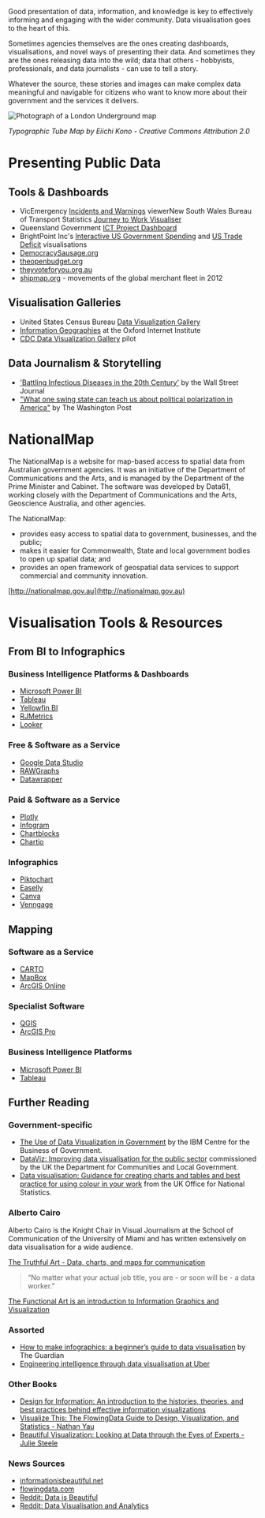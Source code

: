 Good presentation of data, information, and knowledge is key to effectively informing and engaging with the wider community.  Data visualisation goes to the heart of this.

Sometimes agencies themselves are the ones creating dashboards, visualisations, and novel ways of presenting their data.  And sometimes they are the ones releasing data into the wild; data that others  - hobbyists, professionals, and data journalists - can use to tell a story.

Whatever the source, these stories and images can make complex data meaningful and navigable for citizens who want to know more about their government and the services it delivers.

![Photograph of a London Underground map](https://c1.staticflickr.com/5/4110/5184016805_443b27b6c9_z.jpg)

*Typographic Tube Map by Eiichi Kono - Creative Commons Attribution 2.0*

# Presenting Public Data

## Tools & Dashboards
- VicEmergency [Incidents and Warnings](https://emergency.vic.gov.au/respond/) viewerNew South Wales Bureau of Transport Statistics [Journey to Work Visualiser](http://visual.bts.nsw.gov.au/jtwdynamic/)
- Queensland Government [ICT Project Dashboard](https://www.qld.gov.au/ictdashboard/)
- BrightPoint Inc's [Interactive US Government Spending](http://vizuly.io/product/weighted-tree/?demo=brightpoint) and [US Trade Deficit](http://www.brightpointinc.com/united-states-trade-deficit/) visualisations
- [DemocracySausage.org](http://democracysausage.org/)
- [theopenbudget.org](http://theopenbudget.org/)
- [theyvoteforyou.org.au](https://theyvoteforyou.org.au/)
- [shipmap.org](https://www.shipmap.org/) - movements of the global merchant fleet in 2012

## Visualisation Galleries
- United States Census Bureau [Data Visualization Gallery](https://www.census.gov/dataviz/)
- [Information Geographies](http://geography.oii.ox.ac.uk/?page=home) at the Oxford Internet Institute
- [CDC Data Visualization Gallery](https://blogs.cdc.gov/nchs-data-visualization/) pilot

## Data Journalism & Storytelling
- ['Battling Infectious Diseases in the 20th Century'](http://graphics.wsj.com/infectious-diseases-and-vaccines/) by the Wall Street Journal
- ["What one swing state can teach us about political polarization in America"](https://www.washingtonpost.com/graphics/politics/2016-election/nc-precincts/) by The Washington Post

# NationalMap
The NationalMap is a website for map-based access to spatial data from Australian government agencies. It was an initiative of the Department of Communications and the Arts, and is managed by the Department of the Prime Minister and Cabinet.  The software was developed by Data61, working closely with the Department of Communications and the Arts, Geoscience Australia, and other agencies.

The NationalMap:

- provides easy access to spatial data to government, businesses, and the public;
- makes it easier for Commonwealth, State and local government bodies to open up spatial data; and
- provides an open framework of geospatial data services to support commercial and community innovation.

[http://nationalmap.gov.au](http://nationalmap.gov.au)

# Visualisation Tools & Resources

## From BI to Infographics
### Business Intelligence Platforms & Dashboards
- [Microsoft Power BI](https://powerbi.microsoft.com/en-us/)
- [Tableau](https://www.tableau.com/)
- [Yellowfin BI](https://www.yellowfinbi.com/)
- [RJMetrics](https://rjmetrics.com/)
- [Looker](https://looker.com/)

### Free & Software as a Service
- [Google Data Studio](https://datastudio.google.com/)
- [RAWGraphs](http://rawgraphs.io/)
- [Datawrapper](https://www.datawrapper.de/)

### Paid & Software as a Service
- [Plotly](https://plot.ly/)
- [Infogram](https://infogr.am/)
- [Chartblocks](http://www.chartblocks.com/en/)
- [Chartio](https://chartio.com/)

### Infographics
- [Piktochart](https://piktochart.com/)
- [Easelly](https://www.easel.ly/)
- [Canva](https://www.canva.com/)
- [Venngage](https://venngage.com/)


## Mapping
### Software as a Service
- [CARTO](https://carto.com/)
- [MapBox](https://www.mapbox.com/)
- [ArcGIS Online](https://www.arcgis.com/home/index.html)

### Specialist Software
- [QGIS](http://www.qgis.org/en/site/)
- [ArcGIS Pro](https://pro.arcgis.com/en/pro-app/)

### Business Intelligence Platforms
- [Microsoft Power BI](https://powerbi.microsoft.com/en-us/)
- [Tableau](https://www.tableau.com/)


## Further Reading

### Government-specific
- [The Use of Data Visualization in Government](http://www.businessofgovernment.org/sites/default/files/The%20Use%20of%20Visualization%20in%20Government.pdf) by the IBM Centre for the Business of Government.
- [DataViz: Improving data visualisation for the public sector](https://www.gov.uk/government/publications/dataviz-improving-data-visualisation-for-the-public-sector) commissioned by the UK the Department for Communities and Local Government.
- [Data visualisation: Guidance for creating charts and tables and best practice for using colour in your work](https://style.ons.gov.uk/category/data-visualisation/) from the UK Office for National Statistics.

### Alberto Cairo
Alberto Cairo is the Knight Chair in Visual Journalism at the School of Communication of the University of Miami and has written extensively on data visualisation for a wide audience.

[The Truthful Art - Data, charts, and maps for communication](http://www.thefunctionalart.com/p/the-truthful-art-book.html)

> “No matter what your actual job title, you are - or soon will be - a data worker.”

[The Functional Art is an introduction to Information Graphics and Visualization](http://www.thefunctionalart.com/p/about-book.html)

### Assorted
- [How to make infographics: a beginner’s guide to data visualisation](https://www.theguardian.com/global-development-professionals-network/2014/aug/28/interactive-infographics-development-data) by The Guardian
- [Engineering intelligence through data visualisation at Uber](https://eng.uber.com/data-viz-intel/)

### Other Books
- [Design for Information: An introduction to the histories, theories, and best practices behind effective information visualizations](http://isabelmeirelles.com/book-design-for-information/)
- [Visualize This: The FlowingData Guide to Design, Visualization, and Statistics - Nathan Yau](http://book.flowingdata.com/)
- [Beautiful Visualization: Looking at Data through the Eyes of Experts - Julie Steele](http://shop.oreilly.com/product/0636920000617.do)

### News Sources
- [informationisbeautiful.net](http://www.informationisbeautiful.net/)
- [flowingdata.com](http://flowingdata.com/)
- [Reddit: Data is Beautiful](https://www.reddit.com/r/dataisbeautiful/)
- [Reddit: Data Visualisation and Analytics](https://www.reddit.com/r/dataviz/)

